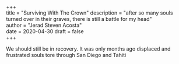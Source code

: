+++  
title = "Surviving With The Crown" 
description = "after so many souls turned over in their graves, there is still a battle for my head"  
author = "Jerad Steven Acosta"  
date = 2020-04-30
draft = false  
+++

We should still be in recovery. It was only months ago displaced and frustrated souls tore through San Diego and Tahiti